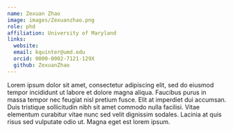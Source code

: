 ```yaml
---
name: Zexuan Zhao
image: images/Zexuanzhao.png
role: phd
affiliation: University of Maryland
links:
  website: 
  email: kquinter@umd.edu
  orcid: 0000-0002-7121-129X
  github: ZexuanZhao
---
```


Lorem ipsum dolor sit amet, consectetur adipiscing elit, sed do eiusmod tempor incididunt ut labore et dolore magna aliqua.
Faucibus purus in massa tempor nec feugiat nisl pretium fusce.
Elit at imperdiet dui accumsan.
Duis tristique sollicitudin nibh sit amet commodo nulla facilisi.
Vitae elementum curabitur vitae nunc sed velit dignissim sodales.
Lacinia at quis risus sed vulputate odio ut.
Magna eget est lorem ipsum.
